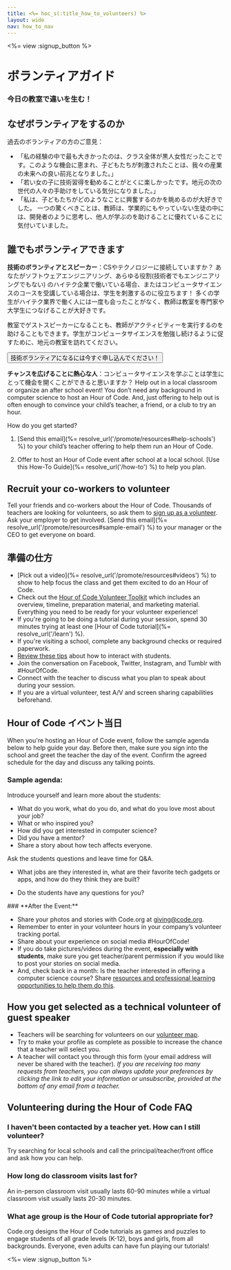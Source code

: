 ```yaml
---
title: <%= hoc_s(:title_how_to_volunteers) %>
layout: wide
nav: how_to_nav
---
```

<%= view :signup_button %>

# ボランティアガイド

### 今日の教室で違いを生む！

## なぜボランティアをするのか

過去のボランティアの方のご意見：

- 「私の経験の中で最も大きかったのは、クラス全体が黒人女性だったことです。このような機会に恵まれ、子どもたちが刺激されたことは、我々の産業の未来への良い前兆となりました。」
- 「若い女の子に技術習得を勧めることがとくに楽しかったです。地元の次の世代の人々の手助けをしている気分になりました。」
- 「私は、子どもたちがどのようなことに興奮するのかを眺めるのが大好きでした。 一つの驚くべきことは、教師は、学業的にもやっていない生徒の中には、開発者のように思考し、他人が学ぶのを助けることに優れていることに気付いていました。

## 誰でもボランティアできます

**技術のボランティアとスピーカー**：CSやテクノロジーに接続していますか？ あなたがソフトウェアエンジニアリング、あらゆる役割(技術者でもエンジニアリングでもない) のハイテク企業で働いている場合、またはコンピュータサイエンスのコースを受講している場合は、学生を刺激するのに役立ちます！ 多くの学生がハイテク業界で働く人には一度も会ったことがなく、教師は教室を専門家や大学生につなげることが大好きです。

教室でゲストスピーカーになることも、教師がアクティビティーを実行するのを助けることもできます。学生がコンピュータサイエンスを勉強し続けるように促すために、地元の教室を訪れてください。

<button>技術ボランティアになるには今すぐ申し込んでください！</button></p> 

**チャンスを広げることに熱心な人**：コンピュータサイエンスを学ぶことは学生にとって機会を開くことができると思いますか？ Help out in a local classroom or organize an after school event! You don’t need any background in computer science to host an Hour of Code. And, just offering to help out is often enough to convince your child’s teacher, a friend, or a club to try an hour.

How do you get started?

1. [Send this email](%= resolve_url('/promote/resources#help-schools') %) to your child’s teacher offering to help them run an Hour of Code.

2. Offer to host an Hour of Code event after school at a local school. [Use this How-To Guide](%= resolve_url('/how-to') %) to help you plan.

## Recruit your co-workers to volunteer

Tell your friends and co-workers about the Hour of Code. Thousands of teachers are looking for volunteers, so ask them to [sign up as a volunteer](https://code.org/volunteer). Ask your employer to get involved. [Send this email](%= resolve_url('/promote/resources#sample-email') %) to your manager or the CEO to get everyone on board.

## 準備の仕方

- [Pick out a video](%= resolve_url('/promote/resources#videos') %) to show to help focus the class and get them excited to do an Hour of Code.
- Check out the [Hour of Code Volunteer Toolkit](/files/hoc-volunteer-toolkit.pdf) which includes an overview, timeline, preparation material, and marketing material. Everything you need to be ready for your volunteer experience!
- If you're going to be doing a tutorial during your session, spend 30 minutes trying at least one [Hour of Code tutorial](%= resolve_url('/learn') %).
- If you're visiting a school, complete any background checks or required paperwork.
- [Review these tips](https://code.org/files/CSTT_Volunteers.pdf) about how to interact with students.
- Join the conversation on Facebook, Twitter, Instagram, and Tumblr with #HourOfCode.
- Connect with the teacher to discuss what you plan to speak about during your session.
- If you are a virtual volunteer, test A/V and screen sharing capabilities beforehand.

## Hour of Code イベント当日

When you're hosting an Hour of Code event, follow the sample agenda below to help guide your day. Before then, make sure you sign into the school and greet the teacher the day of the event. Confirm the agreed schedule for the day and discuss any talking points.

### **Sample agenda:**

Introduce yourself and learn more about the students: </ul>

- What do you work, what do you do, and what do you love most about your job?
- What or who inspired you?
- How did you get interested in computer science?
- Did you have a mentor?
- Share a story about how tech affects everyone.
  
Ask the students questions and leave time for Q&A.</br> 

- What jobs are they interested in, what are their favorite tech gadgets or apps, and how do they think they are built? 
- Do the students have any questions for you?</ul></td> </tr> 
    </tbody> </table> 
    ### **After the Event:**
    
    - Share your photos and stories with Code.org at giving@code.org.
    - Remember to enter in your volunteer hours in your company’s volunteer tracking portal.
    - Share about your experience on social media #HourOfCode!
    - If you do take pictures/videos during the event, **especially with students**, make sure you get teacher/parent permission if you would like to post your stories on social media.
    - And, check back in a month: Is the teacher interested in offering a computer science course? Share [resources and professional learning opportunities to help them do this](https://code.org/yourschool).
    ## How you get selected as a technical volunteer of guest speaker
    
    - Teachers will be searching for volunteers on our [volunteer map](https://code.org/volunteer/local).
    - Try to make your profile as complete as possible to increase the chance that a teacher will select you.
    - A teacher will contact you through this form (your email address will never be shared with the teacher). *If you are receiving too many requests from teachers, you can always update your preferences by clicking the link to edit your information or unsubscribe, provided at the bottom of any email from a teacher.*
    ## Volunteering during the Hour of Code FAQ
    
    ### **I haven't been contacted by a teacher yet. How can I still volunteer?**
    
    Try searching for local schools and call the principal/teacher/front office and ask how you can help.
    
    ### **How long do classroom visits last for?**
    
    An in-person classroom visit usually lasts 60-90 minutes while a virtual classroom visit usually lasts 20-30 minutes.
    
    ### **What age group is the Hour of Code tutorial appropriate for?**
    
    Code.org designs the Hour of Code tutorials as games and puzzles to engage students of all grade levels (K-12), boys and girls, from all backgrounds. Everyone, even adults can have fun playing our tutorials!
    
    <%= view :signup_button %>